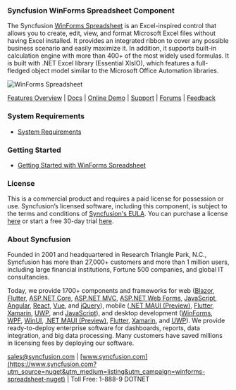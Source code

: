 ### Syncfusion WinForms Spreadsheet Component
The Syncfusion [WinForms Spreadsheet](https://www.syncfusion.com/winforms-ui-controls/spreadsheet?utm_source=nuget&utm_medium=listing&utm_campaign=winforms-spreadsheet-nuget) is an Excel-inspired control that allows you to create, edit, view, and format Microsoft Excel files without having Excel installed. It provides an integrated ribbon to cover any possible business scenario and easily maximize it. In addition, it supports built-in calculation engine with more than 400+ of the most widely used formulas. It is built with .NET Excel library (Essential XlsIO), which features a full-fledged object model similar to the Microsoft Office Automation libraries.

![WinForms Spreadsheet](https://cdn.syncfusion.com/nuget-readme/winforms/winforms-spreadsheet.png)

[Features Overview](https://www.syncfusion.com/winforms-ui-controls/spreadsheet?utm_source=nuget&utm_medium=listing&utm_campaign=winforms-spreadsheet-nuget) | [Docs](https://help.syncfusion.com/windowsforms/spreadsheet/shapes?utm_source=nuget&utm_medium=listing&utm_campaign=winforms-spreadsheet-nuget) | [Online Demo](https://github.com/syncfusion/winforms-demos?utm_source=nuget&utm_medium=listing&utm_campaign=winforms-spreadsheet-nuget) | [Support](https://www.syncfusion.com/support/directtrac/incidents/newincident?utm_source=nuget&utm_medium=listing&utm_campaign=winforms-spreadsheet-nuget) | [Forums](https://www.syncfusion.com/forums/windowsforms?utm_source=nuget&utm_medium=listing&utm_campaign=winforms-spreadsheet-nuget) | [Feedback](https://www.syncfusion.com/feedback/winforms?utm_source=nuget&utm_medium=listing&utm_campaign=winforms-spreadsheet-nuget)

### System Requirements

* [System Requirements](https://help.syncfusion.com/windowsforms/installation/system-requirements?utm_source=nuget&utm_medium=listing&utm_campaign=winforms-spreadsheet-nuget)

### Getting Started

* [Getting Started with WinForms Spreadsheet](https://help.syncfusion.com/windowsforms/spreadsheet/shapes?utm_source=nuget&utm_medium=listing&utm_campaign=winforms-spreadsheet-nuget)

### License

This is a commercial product and requires a paid license for possession or use. Syncfusion’s licensed software, including this component, is subject to the terms and conditions of [Syncfusion's EULA](https://www.syncfusion.com/eula/es/?utm_source=nuget&utm_medium=listing&utm_campaign=winforms-spreadsheet-nuget). You can purchase a license [here](https://www.syncfusion.com/sales/products?utm_source=nuget&utm_medium=listing&utm_campaign=winforms-spreadsheet-nuget) or start a free 30-day trial [here](https://www.syncfusion.com/account/manage-trials/start-trials?utm_source=nuget&utm_medium=listing&utm_campaign=winforms-spreadsheet-nuget).

### About Syncfusion

Founded in 2001 and headquartered in Research Triangle Park, N.C., Syncfusion has more than 27,000+ customers and more than 1 million users, including large financial institutions, Fortune 500 companies, and global IT consultancies.
 
Today, we provide 1700+ components and frameworks for web ([Blazor](https://www.syncfusion.com/blazor-components?utm_source=nuget&utm_medium=listing&utm_campaign=winforms-spreadsheet-nuget), [Flutter](https://www.syncfusion.com/flutter-widgets?utm_source=nuget&utm_medium=listing&utm_campaign=winforms-spreadsheet-nuget), [ASP.NET Core](https://www.syncfusion.com/aspnet-core-ui-controls?utm_source=nuget&utm_medium=listing&utm_campaign=winforms-spreadsheet-nuget), [ASP.NET MVC](https://www.syncfusion.com/aspnet-mvc-ui-controls?utm_source=nuget&utm_medium=listing&utm_campaign=winforms-spreadsheet-nuget), [ASP.NET Web Forms](https://www.syncfusion.com/jquery/aspnet-webforms-ui-controls?utm_source=nuget&utm_medium=listing&utm_campaign=winforms-spreadsheet-nuget), [JavaScript](https://www.syncfusion.com/javascript-ui-controls?utm_source=nuget&utm_medium=listing&utm_campaign=winforms-spreadsheet-nuget), [Angular](https://www.syncfusion.com/angular-ui-components?utm_source=nuget&utm_medium=listing&utm_campaign=winforms-spreadsheet-nuget), [React](https://www.syncfusion.com/react-ui-components?utm_source=nuget&utm_medium=listing&utm_campaign=winforms-spreadsheet-nuget), [Vue](https://www.syncfusion.com/vue-ui-components?utm_source=nuget&utm_medium=listing&utm_campaign=winforms-spreadsheet-nuget), and [jQuery](https://www.syncfusion.com/jquery-ui-widgets?utm_source=nuget&utm_medium=listing&utm_campaign=winforms-spreadsheet-nuget)), mobile ([.NET MAUI (Preview)](https://www.syncfusion.com/maui-controls?utm_source=nuget&utm_medium=listing&utm_campaign=winforms-spreadsheet-nuget), [Flutter](https://www.syncfusion.com/flutter-widgets?utm_source=nuget&utm_medium=listing&utm_campaign=winforms-spreadsheet-nuget), [Xamarin](https://www.syncfusion.com/xamarin-ui-controls?utm_source=nuget&utm_medium=listing&utm_campaign=winforms-spreadsheet-nuget), [UWP](https://www.syncfusion.com/uwp-ui-controls?utm_source=nuget&utm_medium=listing&utm_campaign=winforms-spreadsheet-nuget), and [JavaScript](https://www.syncfusion.com/javascript-ui-controls?utm_source=nuget&utm_medium=listing&utm_campaign=winforms-spreadsheet-nuget)), and desktop development ([WinForms](https://www.syncfusion.com/winforms-ui-controls?utm_source=nuget&utm_medium=listing&utm_campaign=winforms-spreadsheet-nuget), [WPF](https://www.syncfusion.com/wpf-controls?utm_source=nuget&utm_medium=listing&utm_campaign=winforms-spreadsheet-nuget), [WinUI](https://www.syncfusion.com/winui-controls?utm_source=nuget&utm_medium=listing&utm_campaign=winforms-spreadsheet-nuget), [.NET MAUI (Preview)](https://www.syncfusion.com/maui-controls?utm_source=nuget&utm_medium=listing&utm_campaign=winforms-spreadsheet-nuget), [Flutter](https://www.syncfusion.com/flutter-widgets?utm_source=nuget&utm_medium=listing&utm_campaign=winforms-spreadsheet-nuget), [Xamarin](https://www.syncfusion.com/xamarin-ui-controls?utm_source=nuget&utm_medium=listing&utm_campaign=winforms-spreadsheet-nuget), and [UWP](https://www.syncfusion.com/uwp-ui-controls?utm_source=nuget&utm_medium=listing&utm_campaign=winforms-spreadsheet-nuget)). We provide ready-to-deploy enterprise software for dashboards, reports, data integration, and big data processing. Many customers have saved millions in licensing fees by deploying our software.

[sales@syncfusion.com](mailto:sales@syncfusion.com?Subject=Syncfusion%20WinForms%20Spreadsheet-%20NuGet) | [www.syncfusion.com](https://www.syncfusion.com?utm_source=nuget&utm_medium=listing&utm_campaign=winforms-spreadsheet-nuget) | Toll Free: 1-888-9 DOTNET


